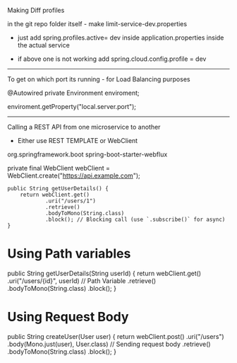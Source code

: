 Making Diff profiles

in the git repo folder itself - make limit-service-dev.properties
- just add spring.profiles.active= dev  inside application.properties inside the actual service

- if above one is not working add
spring.cloud.config.profile = dev



----------------------------------------------------

To get on which port its running - for Load Balancing purposes


@Autowired
private Environment enviroment; 


enviroment.getProperty("local.server.port");


-------------------------------------------------------------------------------------------------------------------------------------------------------------------


Calling a REST API from one microservice to another


- Either use REST TEMPLATE or WebClient



<dependency>
    <groupId>org.springframework.boot</groupId>
    <artifactId>spring-boot-starter-webflux</artifactId>
</dependency>




private final WebClient webClient = WebClient.create("https://api.example.com");

    public String getUserDetails() {
        return webClient.get()
                .uri("/users/1")
                .retrieve()
                .bodyToMono(String.class)
                .block(); // Blocking call (use `.subscribe()` for async)
    }



# Using Path variables

public String getUserDetails(String userId) {
    return webClient.get()
            .uri("/users/{id}", userId)  // Path Variable
            .retrieve()
            .bodyToMono(String.class)
            .block(); 
}


# Using Request Body


public String createUser(User user) {
        return webClient.post()
                .uri("/users")
                .body(Mono.just(user), User.class) // Sending request body
                .retrieve()
                .bodyToMono(String.class)
                .block(); 
    }
